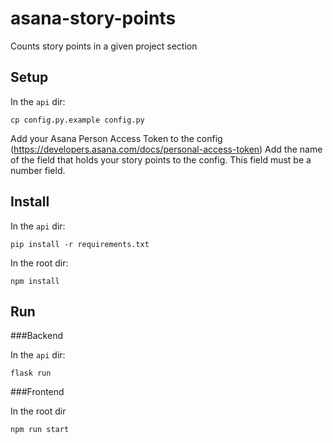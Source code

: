 # asana-story-points
Counts story points in a given project section

## Setup

In the `api` dir:

`cp config.py.example config.py`

Add your Asana Person Access Token to the config (https://developers.asana.com/docs/personal-access-token)
Add the name of the field that holds your story points to the config. This field must be a number field.

## Install

In the `api` dir:

`pip install -r requirements.txt`

In the root dir:

`npm install`

## Run

###Backend

In the `api` dir:

`flask run`

###Frontend

In the root dir

`npm run start`

